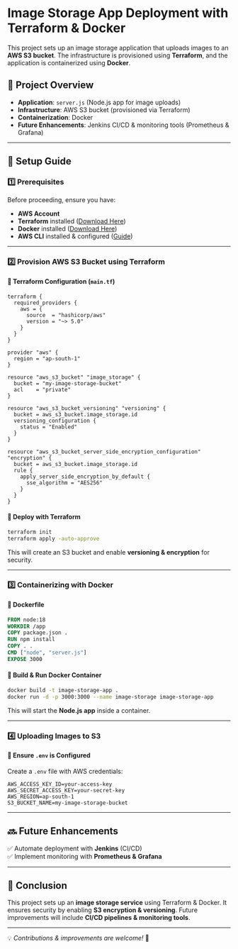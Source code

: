 # Image Storage App Deployment with Terraform & Docker

This project sets up an image storage application that uploads images to an **AWS S3 bucket**. The infrastructure is provisioned using **Terraform**, and the application is containerized using **Docker**.

## 🚀 Project Overview
- **Application**: `server.js` (Node.js app for image uploads)
- **Infrastructure**: AWS S3 bucket (provisioned via Terraform)
- **Containerization**: Docker
- **Future Enhancements**: Jenkins CI/CD & monitoring tools (Prometheus & Grafana)

---

## 📌 Setup Guide

### **1️⃣ Prerequisites**
Before proceeding, ensure you have:
- **AWS Account**
- **Terraform** installed ([Download Here](https://developer.hashicorp.com/terraform/downloads))
- **Docker** installed ([Download Here](https://www.docker.com/get-started))
- **AWS CLI** installed & configured ([Guide](https://docs.aws.amazon.com/cli/latest/userguide/install-cliv2.html))

---

### **2️⃣ Provision AWS S3 Bucket using Terraform**

#### **🔹 Terraform Configuration** (`main.tf`)
```hcl
terraform {
  required_providers {
    aws = {
      source  = "hashicorp/aws"
      version = "~> 5.0"
    }
  }
}

provider "aws" {
  region = "ap-south-1"
}

resource "aws_s3_bucket" "image_storage" {
  bucket = "my-image-storage-bucket"
  acl    = "private"
}

resource "aws_s3_bucket_versioning" "versioning" {
  bucket = aws_s3_bucket.image_storage.id
  versioning_configuration {
    status = "Enabled"
  }
}

resource "aws_s3_bucket_server_side_encryption_configuration" "encryption" {
  bucket = aws_s3_bucket.image_storage.id
  rule {
    apply_server_side_encryption_by_default {
      sse_algorithm = "AES256"
    }
  }
}
```

#### **🔹 Deploy with Terraform**
```sh
terraform init
terraform apply -auto-approve
```
This will create an S3 bucket and enable **versioning & encryption** for security.

---

### **3️⃣ Containerizing with Docker**
#### **🔹 Dockerfile**
```dockerfile
FROM node:18
WORKDIR /app
COPY package.json .
RUN npm install
COPY . .
CMD ["node", "server.js"]
EXPOSE 3000
```
#### **🔹 Build & Run Docker Container**
```sh
docker build -t image-storage-app .
docker run -d -p 3000:3000 --name image-storage image-storage-app
```
This will start the **Node.js app** inside a container.

---

### **4️⃣ Uploading Images to S3**
#### **🔹 Ensure `.env` is Configured**
Create a `.env` file with AWS credentials:
```env
AWS_ACCESS_KEY_ID=your-access-key
AWS_SECRET_ACCESS_KEY=your-secret-key
AWS_REGION=ap-south-1
S3_BUCKET_NAME=my-image-storage-bucket
```

---

## 🔜 **Future Enhancements**
✅ Automate deployment with **Jenkins** (CI/CD)  
✅ Implement monitoring with **Prometheus & Grafana**

---

## 🎯 **Conclusion**
This project sets up an **image storage service** using Terraform & Docker. It ensures security by enabling **S3 encryption & versioning**. Future improvements will include **CI/CD pipelines & monitoring tools**.

---

💡 *Contributions & improvements are welcome!* 🚀

